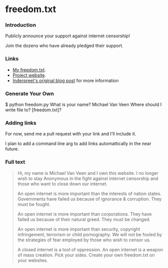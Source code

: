 freedom.txt
===========

### Introduction

Publicly announce your support against internet censorship!  

Join the dozens who have already pledged their support.

### Links 

* [My freedom.txt](http://www.mvanveen.net/freedom.txt).
* [Project website](http://wastedcode.com/freedom/).
* [Inderpreet's  original blog post][isingh] for more information

### Generate Your Own

   $ python freedom.py 
   What is your name? Michael Van Veen
   Where should I write file to? [freedom.txt]? 

### Adding links

For now, send me a pull request with your link and I'll include it.

I plan to add a command line arg to add links automattically in the near future.

### Full text

> Hi, my name is Michael Van Veen and I own this website. I no longer wish to
> stay Anonymous in the fight against internet censorship and those who want to
> close down our internet.
> 
> An open internet is more important than the interests of nation states.
> Governments have failed us because of ignorance & corruption. They must be
> fought.
> 
> An open internet is more important than corporations. They have failed us
> because of their natural greed. They must be changed.
> 
> An open internet is more important than security, copyright infringement,
> terrorism or child pornography. We will not be fooled by the strategies of
> fear employed by those who wish to censor us.
> 
> A closed internet is a tool of oppression. An open internet is a weapon of
> mass creation. Pick your sides. Create your own freedom.txt on your websites.

[isingh]: http://www.isingh.info/blog/2012/01/22/support-an-open-internet-create-your-own-freedom-txt/trackback/
[freedomtxt]: http://mvanveen.net/freedom.txt

